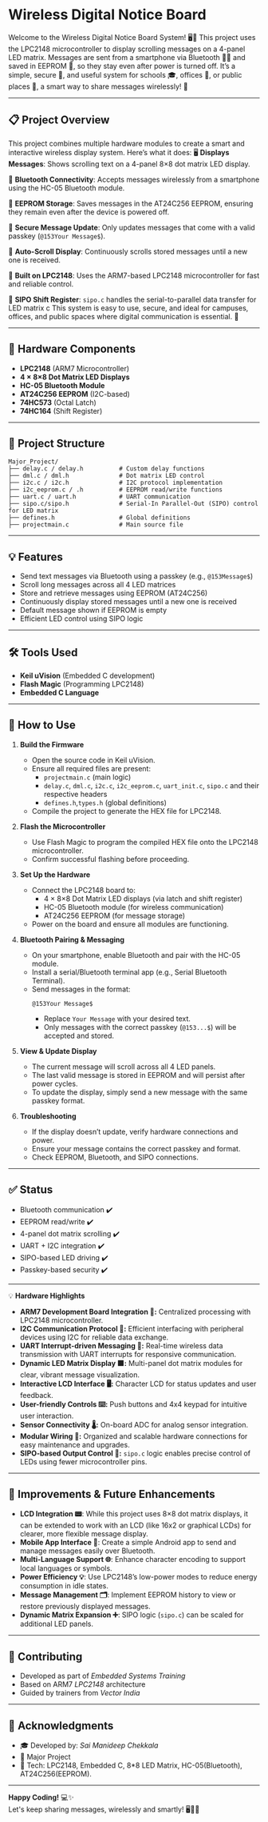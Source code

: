# Wireless Digital Notice Board

Welcome to the Wireless Digital Notice Board System! 🖥️📲
This project uses the LPC2148 microcontroller to display scrolling messages on a 4-panel LED matrix. Messages are sent from a smartphone via Bluetooth 📱🔗 and saved in EEPROM 💾, so they stay even after power is turned off. It’s a simple, secure 🔐, and useful system for schools 🎓, offices 🏢, or public places 🚌, a smart way to share messages wirelessly! 🚀

---
## 📋 Project Overview

This project combines multiple hardware modules to create a smart and interactive wireless display system. Here’s what it does:
🖥️ **Displays Messages**: Shows scrolling text on a 4-panel 8×8 dot matrix LED display.

📱 **Bluetooth Connectivity**: Accepts messages wirelessly from a smartphone using the HC-05 Bluetooth module.

💾 **EEPROM Storage**: Saves messages in the AT24C256 EEPROM, ensuring they remain even after the device is powered off.

🔐 **Secure Message Update**: Only updates messages that come with a valid passkey (`@153Your Message$`).

🔁 **Auto-Scroll Display**: Continuously scrolls stored messages until a new one is received.

🧠 **Built on LPC2148**: Uses the ARM7-based LPC2148 microcontroller for fast and reliable control.

🔀 **SIPO Shift Register**: `sipo.c` handles the serial-to-parallel data transfer for LED matrix c
This system is easy to use, secure, and ideal for campuses, offices, and public spaces where digital communication is essential. 🚀

---
## 🔧 Hardware Components
- **LPC2148** (ARM7 Microcontroller)
- **4 × 8×8 Dot Matrix LED Displays**
- **HC-05 Bluetooth Module**
- **AT24C256 EEPROM** (I2C-based)
- **74HC573** (Octal Latch)
- **74HC164** (Shift Register)
  

---

## 📂 Project Structure
```
Major_Project/
├── delay.c / delay.h          # Custom delay functions
├── dml.c / dml.h              # Dot matrix LED control
├── i2c.c / i2c.h              # I2C protocol implementation
├── i2c_eeprom.c / .h          # EEPROM read/write functions
├── uart.c / uart.h            # UART communication
├── sipo.c/sipo.h              # Serial-In Parallel-Out (SIPO) control for LED matrix
├── defines.h                  # Global definitions
├── projectmain.c              # Main source file
```

---

## 💡 Features
- Send text messages via Bluetooth using a passkey (e.g., `@153Message$`)
- Scroll long messages across all 4 LED matrices
- Store and retrieve messages using EEPROM (AT24C256)
- Continuously display stored messages until a new one is received
- Default message shown if EEPROM is empty
- Efficient LED control using SIPO logic

---

## 🛠 Tools Used
- **Keil uVision** (Embedded C development)
- **Flash Magic** (Programming LPC2148)
- **Embedded C Language**

---

## 🚀 How to Use
1. **Build the Firmware**
   - Open the source code in Keil uVision.
   - Ensure all required files are present:
     - `projectmain.c` (main logic)
     - `delay.c`, `dml.c`, `i2c.c`, `i2c_eeprom.c`, `uart_init.c`, `sipo.c` and their respective headers
     - `defines.h`,`types.h` (global definitions)
   - Compile the project to generate the HEX file for LPC2148.

2. **Flash the Microcontroller**
   - Use Flash Magic to program the compiled HEX file onto the LPC2148 microcontroller.
   - Confirm successful flashing before proceeding.

3. **Set Up the Hardware**
   - Connect the LPC2148 board to:
     - 4 × 8×8 Dot Matrix LED displays (via latch and shift register)
     - HC-05 Bluetooth module (for wireless communication)
     - AT24C256 EEPROM (for message storage)
   - Power on the board and ensure all modules are functioning.

4. **Bluetooth Pairing & Messaging**
   - On your smartphone, enable Bluetooth and pair with the HC-05 module.
   - Install a serial/Bluetooth terminal app (e.g., Serial Bluetooth Terminal).
   - Send messages in the format:  
     ```
     @153Your Message$
     ```
     - Replace `Your Message` with your desired text.
     - Only messages with the correct passkey (`@153...$`) will be accepted and stored.

5. **View & Update Display**
   - The current message will scroll across all 4 LED panels.
   - The last valid message is stored in EEPROM and will persist after power cycles.
   - To update the display, simply send a new message with the same passkey format.

6. **Troubleshooting**
   - If the display doesn’t update, verify hardware connections and power.
   - Ensure your message contains the correct passkey and format.
   - Check EEPROM, Bluetooth, and SIPO connections.
---

## ✅ Status
- Bluetooth communication ✔️  
- EEPROM read/write ✔️  
- 4-panel dot matrix scrolling ✔️  
- UART + I2C integration ✔️
- SIPO-based LED driving ✔️
- Passkey-based security ✔️  

---
💡 **Hardware Highlights**

- **ARM7 Development Board Integration 🔗:** Centralized processing with LPC2148 microcontroller.
- **I2C Communication Protocol 🔄:** Efficient interfacing with peripheral devices using I2C for reliable data exchange.
- **UART Interrupt-driven Messaging 🚦:** Real-time wireless data transmission with UART interrupts for responsive communication.
- **Dynamic LED Matrix Display 🟩:** Multi-panel dot matrix modules for clear, vibrant message visualization.
- **Interactive LCD Interface 🖥️:** Character LCD for status updates and user feedback.
- **User-friendly Controls ⌨️:** Push buttons and 4x4 keypad for intuitive user interaction.
- **Sensor Connectivity 🌡️:** On-board ADC for analog sensor integration.
- **Modular Wiring 🧩:** Organized and scalable hardware connections for easy maintenance and upgrades.
- **SIPO-based Output Control 🧠:** `sipo.c` logic enables precise control of LEDs using fewer microcontroller pins.

---
## 🔧 Improvements & Future Enhancements

- **LCD Integration 📟**: While this project uses 8×8 dot matrix displays, it can be extended to work with an LCD (like 16x2 or graphical LCDs) for clearer, more flexible message display.   
- **Mobile App Interface 📱**: Create a simple Android app to send and manage messages easily over Bluetooth.  
- **Multi-Language Support 🌐**: Enhance character encoding to support local languages or symbols.  
- **Power Efficiency 💡**: Use LPC2148’s low-power modes to reduce energy consumption in idle states.  
- **Message Management 🗂️**: Implement EEPROM history to view or restore previously displayed messages.
- **Dynamic Matrix Expansion ➕**: SIPO logic (`sipo.c`) can be scaled for additional LED panels.
---
## 🤝 Contributing

- Developed as part of *Embedded Systems Training*
- Based on ARM7 *LPC2148* architecture
- Guided by trainers from *Vector India*


---

## 🙏 Acknowledgments

- 🎓 Developed by: *Sai Manideep Chekkala*
- 🏫 Major Project
- 🎯 Tech: LPC2148, Embedded C, 8*8 LED Matrix, HC-05(Bluetooth), AT24C256(EEPROM).

---

**Happy Coding!** 💻✨  
Let's keep sharing messages, wirelessly and smartly! 🖥️📲🚀

